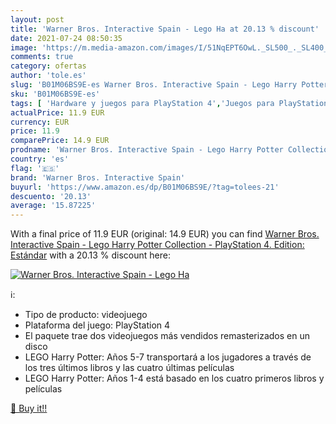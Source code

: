 ```yaml
---
layout: post
title: 'Warner Bros. Interactive Spain - Lego Ha at 20.13 % discount'
date: 2021-07-24 08:50:35
image: 'https://m.media-amazon.com/images/I/51NqEPT6OwL._SL500_._SL400_.jpg'
comments: true
category: ofertas
author: 'tole.es'
slug: 'B01M06BS9E-es Warner Bros. Interactive Spain - Lego Harry Potter...'
sku: 'B01M06BS9E-es'
tags: [ 'Hardware y juegos para PlayStation 4','Juegos para PlayStation 4','Videojuegos','lego','warner bros. interactive spain', ]
actualPrice: 11.9 EUR
currency: EUR
price: 11.9
comparePrice: 14.9 EUR
prodname: 'Warner Bros. Interactive Spain - Lego Harry Potter Collection - PlayStation 4. Edition: Estándar'
country: 'es'
flag: '🇪🇸'
brand: 'Warner Bros. Interactive Spain'
buyurl: 'https://www.amazon.es/dp/B01M06BS9E/?tag=tolees-21'
descuento: '20.13'
average: '15.87225'
---
```


With a final price of 11.9 EUR (original: 14.9 EUR) you can find [Warner Bros. Interactive Spain - Lego Harry Potter Collection - PlayStation 4. Edition: Estándar](https://www.amazon.es/dp/B01M06BS9E/?tag=tolees-21) with a  20.13 % discount here:

[![Warner Bros. Interactive Spain - Lego Ha](https://m.media-amazon.com/images/I/51NqEPT6OwL._SL500_._SL400_.jpg)](https://www.amazon.es/dp/B01M06BS9E/?tag=tolees-21)

ℹ️:

- Tipo de producto: videojuego
- Plataforma del juego: PlayStation 4
- El paquete trae dos videojuegos más vendidos remasterizados en un disco
- LEGO Harry Potter: Años 5-7 transportará a los jugadores a través de los tres últimos libros y las cuatro últimas películas
- LEGO Harry Potter: Años 1-4 está basado en los cuatro primeros libros y películas

[🛒 Buy it!!](https://www.amazon.es/dp/B01M06BS9E/?tag=tolees-21)
